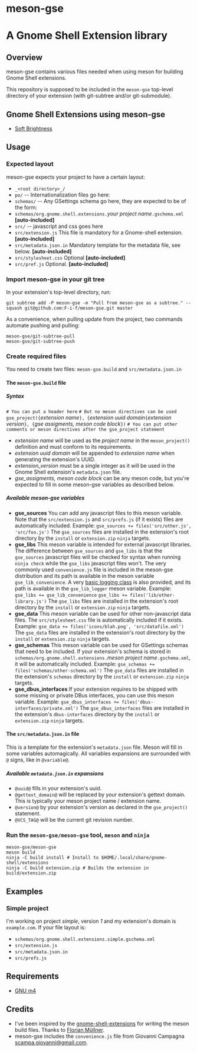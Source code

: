 # meson-gse
# A Gnome Shell Extension library

## Overview

meson-gse contains various files needed when using meson for building
Gnome Shell extensions.

This repository is supposed to be included in the `meson-gse` top-level
directory of your extension (with git-subtree and/or git-submodule).

## Gnome Shell Extensions using meson-gse

- [Soft Brightness](https://github.com/F-i-f/soft-brightness/)

## Usage
### Expected layout
meson-gse expects your project to have a certain layout:
- `_<root directory>_/`
- `po/`
-- Internationalization files go here:
- `schemas/`
-- Any GSettings schema go here, they are expected to be of the form:
- `schemas/org.gnome.shell.extensions.`_your project name_`.gschema.xml` **[auto-included]**
- `src/`
-- javascript and css goes here
- `src/extension.js` This file is mandatory for a Gnome-shell extension.  **[auto-included]**
- `src/metadata.json.in` Mandatory template for the metadata file, see below.  **[auto-included]**
- `src/stylesheet.css` Optional **[auto-included]**
- `src/pref.js`  Optional. **[auto-included]**

### Import meson-gse in your git tree
In your extension's top-level directory, run:
``` shell
git subtree add -P meson-gse -m "Pull from meson-gse as a subtree." --squash git@github.com:F-i-f/meson-gse.git master
```
As a convenience, when pulling update from the project, two
commands automate pushing and pulling:

``` shell
meson-gse/git-subtree-pull
meson-gse/git-subtree-push
```

### Create required files
You need to create two files: `meson-gse.build` and `src/metadata.json.in`

#### The `meson-gse.build` file
##### Syntax
`# You can put a header here`
`# But no meson directives can be used`
`gse_project({`_extension name_`}, {`_extension uuid domain_`{`_extension version_`}, {`_gse assigments, meson code block_`})`
`# You can put other comments or meson directives after the gse_project statement`

- _extension name_ will be used as the _project name_ in the `meson_project()` definition and must conform to its requirements.
- _extension uuid domain_ will be appended to _extension name_ when generating the extension's UUID.
- _extension_version_ must be a single integer as it will be used in the Gnome Shell extension's `metadata.json` file.
- _gse_assigments, meson code block_ can be any meson code, but you're expected to fill in some meson-gse variables as described below.
##### Available meson-gse variables
- __gse_sources__
You can add any javascript files to this meson variable.  Note that the `src/extension.js` and `src/prefs.js` (if it exists) files are automatically included.
Example:
`gse_sources += files('src/other.js', 'src/foo.js')`
The `gse_sources` files are installed in the extension's root directory by the `install` or `extension.zip` `ninja` targets.
- __gse_libs__
This meson variable is intended for external javascript libraries.  The difference between `gse_sources` and `gse_libs` is that the `gse_sources` javascript files will be checked for syntax when running `ninja check` while the `gse_libs` javascript files won't.
The very commonly used `convenience.js` file is included in the meson-gse distribution and its path is available in the meson variable `gse_lib_convenience`.
A very [basic logging class](https://github.com/F-i-f/meson-gse/blob/master/lib/logger.js) is also provided, and its path is available in the `gse_lib_logger` meson variable.
Example:
`gse_libs += gse_lib_convenience`
`gse_libs += files('lib/other-library.js')`
The `gse_libs` files are installed in the extension's root directory by the `install` or `extension.zip` `ninja` targets.
- __gse_data__
This meson variable can be used for other non-javascript data files.  The `src/stylesheet.css` file is automatically included if it exists.
Example:
`gse_data += files('icons/blah.png', 'src/datafile.xml')`
The `gse_data` files are installed in the extension's root directory by the `install` or `extension.zip` `ninja` targets.
- __gse_schemas__
This meson variable can be used for GSettings schemas that need to be included.  If your extension's schema is stored in `schemas/org.gnome.shell.extensions.`_meson project name_`.gschema.xml`, it will be automatically included.
Example:
`gse_schemas += files('schemas/other-schema.xml')`
The `gse_data` files are installed in the extension's `schemas` directory by the `install` or `extension.zip` `ninja` targets.
- __gse_dbus_interfaces__
If your extension requires to be shipped with some missing or private DBus interfaces, you can use this meson variable.
Example:
`gse_dbus_interfaces += files('dbus-interfaces/private.xml')`
The `gse_dbus_interfaces` files are installed in the extension's `dbus-interfaces` directory by the `install` or `extension.zip` `ninja` targets.

#### The `src/metadata.json.in` file
This is a template for the extension's `metadata.json` file.
Meson will fill in some variables automagically.  All variables expansions are surrounded with `@` signs, like in `@variable@`.
##### Available `metadata.json.in`  expansions
- `@uuid@` fills in your extension's uuid.
- `@gettext_domain@` will be replaced by your extension's gettext domain.  This is typically your meson project name / extension name.
- `@version@` by your extension's version as declared in the `gse_project()` statement.
- `@VCS_TAG@` will be the current git revision number.

### Run the `meson-gse/meson-gse` tool, `meson` and `ninja`
```
meson-gse/meson-gse
meson build
ninja -C build install # Install to $HOME/.local/share/gnome-shell/extensions
ninja -C build extension.zip # Builds the extension in build/extension.zip
```

## Examples
### Simple project
I'm working on project _simple_, version _1_ and my extension's domain is `example.com`.
If your file layout is:
- `schemas/org.gnome.shell.extensions.simple.gschema.xml`
- `src/extension.js`
- `src/metadata.json.in`
- `src/prefs.js`

## Requirements

- [GNU m4](https://www.gnu.org/software/m4/m4.html)

## Credits

- I've been inspired by the
  [gnome-shell-extensions](https://gitlab.gnome.org/GNOME/gnome-shell-extensions/)
  for writing the meson build files.  Thanks to [Florian Müllner](https://gitlab.gnome.org/fmuellner).
- meson-gse includes the `convenience.js` file from Giovanni Campagna
  <scampa.giovanni@gmail.com>.
